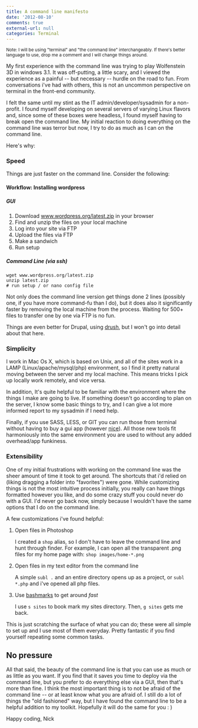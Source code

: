 ```yaml
---
title: A command line manifesto
date: '2012-08-10'
comments: true
external-url: null
categories: Terminal
---
```

<small>Note:
I will be using "terminal" and "the command line" interchangeably. If there's better language to use, drop me a comment and I will change things around.
</small>

My first experience with the command line was trying to play Wolfenstein 3D in windows 3.1. It was off-putting, a little scary, and I viewed the experience as a painful -- but necessary -- hurdle on the road to fun. From conversations i've had with others, this is not an uncommon perspective on terminal in the front-end community.

I felt the same until my stint as the IT admin/developer/sysadmin for a non-profit. I found myself developing on several servers of varying Linux flavors and, since some of these boxes were headless, I found myself having to break open the command line. My initial reaction to doing everything on the command line was terror but now, I try to do as much as I can on the command line.

Here's why:

### Speed
Things are just faster on the command line.
Consider the following:

#### Workflow: Installing wordpress

##### GUI
1. Download www.wordpress.org/latest.zip in your browser
2. Find and unzip the files on your local machine
3. Log into your site via FTP
4. Upload the files via FTP
5. Make a sandwich
6. Run setup

##### Command Line (via ssh)

~~~ shell
wget www.wordpress.org/latest.zip
unzip latest.zip
# run setup / or nano config file
~~~

Not only does the command line version get things done 2 lines (possibly one, if you have more command-fu than I do), but it does also it significantly faster by removing the local machine from the process. Waiting for 500+ files to transfer one by one via FTP is no fun.

Things are even better for Drupal, using [drush](http://drupal.org/project/drush/), but I won't go into detail about that here.

### Simplicity
I work in Mac Os X, which is based on Unix, and all of the sites work in a LAMP (Linux/apache/mysql/php) environment, so I find it pretty natural moving between the server and my local machine. This means tricks I pick up locally work remotely, and vice versa.

In addition, It's quite helpful to be familiar with the environment where the things I make are going to live. If something doesn't go according to plan on the server, I know some basic things to try, and I can give a lot more informed report to my sysadmin if I need help.

Finally, if you use SASS, LESS, or GIT you can run those from terminal without having to buy a gui app (however [nice](http://incident57.com/codekit/)). All those new tools fit harmoniously into the same environment you are used to without any added overhead/app funkiness.

### Extensibility
One of my initial frustrations with working on the command line was the sheer amount of time it took to get around. The shortcuts that i'd relied on (liking dragging a folder into "favorites") were gone. While customizing things is not the most intuitive process initially, you really can have things formatted however you like, and do some crazy stuff you could never do with a GUI. I'd never go back now, simply because I wouldn't have the same options that I do on the command line.

A few customizations i've found helpful:

1. Open files in Photoshop

	I created a ``shop`` alias, so I don't have to leave the command line and hunt through finder. For example, I can open all the transparent .png files for my home page with: ``shop images/home-*.png``

2. Open files in my text editor from the command line

	A simple ``subl .`` and an entire directory opens up as a project, or ``subl *.php`` and i've opened all php files.

3. Use [bashmarks](http://www.huyng.com/projects/bashmarks/) to get around *fast*

	I use ``s sites`` to book mark my sites directory. Then, ``g sites`` gets me back.


This is just scratching the surface of what you can do; these were all simple to set up and I use most of them everyday. Pretty fantastic if you find yourself repeating some common tasks.


## No pressure
All that said, the beauty of the command line is that you can use as much or as little as you want. If you find that it saves you time to deploy via the command line, but you prefer to do everything else via a GUI, then that's more than fine. I think the most important thing is to not be afraid of the command line -- or at least know what you are afraid of. I still do a lot of things the "old fashioned" way, but I have found the command line to be a helpful addition to my toolkit. Hopefully it will do the same for you : )

Happy coding,
Nick
